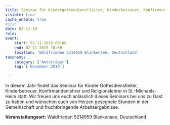 ```yaml
---
title: Seminar für Kindergottesdienstleiter, Kinderbetreuer, Konfirmandenlehrer und Religionslehrer
visible: true
cache_enable: true
#ics: 
date: 02-11-19
rule: 
event:
	start: 02-11-2019 09:00
	end: 02-11-2019 18:00
	location: 'Waldfrieden 5214959 Blankensee, Deutschland'
taxonomy:
	category: ['Amtsträger']
	tag: ['November 2019']

---
```

In diesem Jahr findet das Seminar für Kinder Gottesdienstleiter, Kinderbetreuer, Konfirmandenlehrer und Religionslehrer in St.-Michaels-Heim statt. Wir freuen uns euch anlässlich dieses Seminars bei uns zu Gast zu haben und wünschen euch von Herzen gesegnete Stunden in der Gemeinschaft und fruchtbringende Arbeitsergebnisse.



**Veranstaltungsort:** Waldfrieden 5214959 Blankensee, Deutschland


